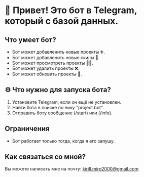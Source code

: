 # 🎉 Привет! Это бот в Telegram, который с базой данных.

## Что умеет бот?

- Бот может добавленить новые проекты ➕.
- Бот может добавленить новые скилы 📒.
- Бот может просмотреть проекты 📒🤖.
- Бот может удалить проекты ❌.
- Бот может обновить проекты 🔄.

## ⚙️ Что нужно для запуска бота?

1. Установите Telegram, если он ещё не установлен.
2. Найти бота в поиске по нику "project.bot".
3. Отправить боту сообщение (/start) или (/info).

## Ограничения

- Бот работает только тогда, когда я его запушу.

## Как связаться со мной?

Вы можете написать мне на почту: kirill.miro2000@gmail.com
